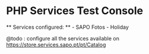 PHP Services Test Console
=================

** Services configured: **
    - SAPO Fotos
    - Holiday

@todo : configure all the services available on https://store.services.sapo.pt/pt/Catalog

